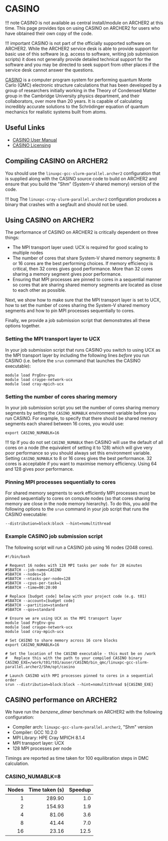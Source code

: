 # CASINO

!!! note
    CASINO is not available as central install/module on ARCHER2 at this time. This 
    page provides tips on using CASINO on ARCHER2 for users who have obtained their 
    own copy of the code.

!!! important
    CASINO is not part of the officially supported
    software on ARCHER2. While the ARCHER2 service desk is able to provide
    support for basic use of this software (e.g. access to software, writing
    job submission scripts) it does not generally provide detailed technical
    support for the software and you may be directed to seek support from
    other places if the service desk cannot answer the questions.

[CASINO](https://vallico.net/casinoqmc/) is a computer program system for performing
quantum Monte Carlo (QMC) electronic structure calculations that has been developed
by a group of researchers initially working in the Theory of Condensed Matter group in
the Cambridge University physics department, and their collaborators, over more than
20 years.  It is capable of calculating incredibly accurate solutions to the Schrödinger
equation of quantum mechanics for realistic systems built from atoms. 

## Useful Links

   - [CASINO User Manual](https://casinoqmc.net/casino_manual_dir/casino_manual.pdf)
   - [CASINO Licensing](https://vallico.net/casinoqmc/request-a-copy/)

## Compiling CASINO on ARCHER2

You should use the `linuxpc-gcc-slurm-parallel.archer2` configuration that is supplied
along with the CASINO source code to build on ARCHER2 and ensure that you build the
"Shm" (System-V shared memory) version of the code.

!!! bug
    The `linuxpc-cray-slurm-parallel.archer2` configuration produces a binary that
    crashes with a segfault and should not be used.

## Using CASINO on ARCHER2

The performance of CASINO on ARCHER2 is critically dependent on three things:

- The MPI transport layer used: UCX is required for good scaling to multiple nodes
- The number of cores that share System-V shared memory segments: 8 or 16 cores are
  the best performing choices. If memory efficiency is critical, then 32 cores gives
  good performance. More than 32 cores sharing a memory segment gives poor performance.
- Ensuring that MPI processes are pinned to cores in a sequential manner so cores that 
  are sharing shared memory segments are located as close to each other as possible.

Next, we show how to make sure that the MPI transport layer is set to UCX, 
how to set the number of cores sharing the System-V shared memory segments and
how to pin MPI processes sequentially to cores.

Finally, we provide a job submission script that demonstrates all
these options together.

### Setting the MPI transport layer to UCX

In your job submission script that runs CASINO you switch to using UCX as the MPI
transport layer by including the following lines *before* you run CASINO (i.e. before
the `srun` command that launches the CASINO executable):

```
module load PrgEnv-gnu
module load craype-network-ucx
module load cray-mpich-ucx
```

### Setting the number of cores sharing memory

In your job submission script you set the number of cores sharing memory segments 
by setting the `CASINO_NUMABLK` environment variable before you run CASINO. For example,
to specify that there should be shared memory segments each shared between 16 cores, you
would use:

```
export CASINO_NUMABLK=16
```

!!! tip
    If you do not set `CASINO_NUMABLK` then CASINO will use the default of all cores on 
    a node (the equivalent of setting it to 128) which will give very poor performance so
    you should always set this environment variable. Setting `CASINO_NUMABLK` to 8 or 16
    cores gives the best performance. 32 cores is acceptable if you want to maximise
    memory efficiency. Using 64 and 128 gives poor performance.

### Pinning MPI processes sequentially to cores

For shared memory segments to work efficiently MPI processes must be pinned sequentially
to cores on compute nodes (so that cores sharing memory are close in the node memory hierarchy).
To do this, you add the following options to the `srun` command in your job script that runs
the CASINO executable:

```
--distribution=block:block --hint=nomultithread
```

### Example CASINO job submission script

The following script will run a CASINO job using 16 nodes (2048 cores).

```
#!/bin/bash

# Request 16 nodes with 128 MPI tasks per node for 20 minutes
#SBATCH --job-name=CASINO
#SBATCH --nodes=16
#SBATCH --ntasks-per-node=128
#SBATCH --cpus-per-task=1
#SBATCH --time=00:20:00

# Replace [budget code] below with your project code (e.g. t01)
#SBATCH --account=[budget code]
#SBATCH --partition=standard
#SBATCH --qos=standard

# Ensure we are using UCX as the MPI transport layer
module load PrgEnv-gnu
module load craype-network-ucx
module load cray-mpich-ucx

# Set CASINO to share memory across 16 core blocks
export CASINO_NUMABLK=16

# Set the location of the CASINO executable - this must be on /work
#   Replace this with the path to your compiled CASINO binary
CASINO_EXE=/work/t01/t01/auser/CASINO/bin_qmc/linuxpc-gcc-slurm-parallel.archer2/Shm/opt/casino

# Launch CASINO with MPI processes pinned to cores in a sequential order
srun --distribution=block:block --hint=nomultithread ${CASINO_EXE}
```

## CASINO performance on ARCHER2

We have run the *benzene_dimer* benchmark on ARCHER2 with the following configuration:

- Compiler arch: `linuxpc-gcc-slurm-parallel.archer2`, "Shm" version
- Compiler: GCC 10.2.0
- MPI Library: HPE Cray MPICH 8.1.4
- MPI transport layer: UCX
- 128 MPI processes per node

Timings are reported as time taken for 100 equilibration steps in DMC calculation.

### CASINO_NUMABLK=8

| Nodes | Time taken (s) | Speedup |
|------:|---------------:|--------:|
|     1 |         289.90 |     1.0 |
|     2 |         154.93 |     1.9 |
|     4 |          81.06 |     3.6 |
|     8 |          41.44 |     7.0 |
|    16 |          23.16 |    12.5 |
